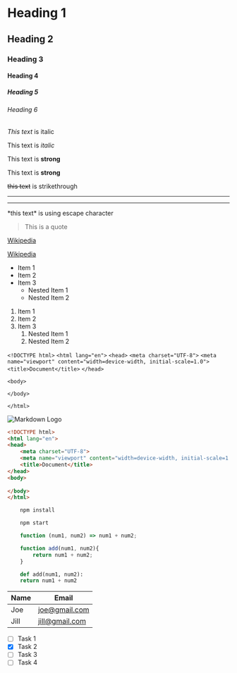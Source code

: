 <!-- Basics Markdown -->
<!-- Headings -->
# Heading 1
## Heading 2
### Heading 3
#### Heading 4
##### Heading 5
###### Heading 6

<!-- Italics -->
*This text* is italic

This text is _italic_

<!-- strong -->
This text is **strong**

This text is __strong__

<!-- Strikethrough -->
~~this text~~ is strikethrough

<!-- Horizontal Rule -->
___
---

<!-- Escape Character -->
\*this text* is using escape character 


<!-- Blockquote -->
> This is a quote

<!-- Links -->
[Wikipedia](http://wikipedia.com)

<!-- Links with title-->
[Wikipedia](http://wikipedia.com "Wikipedia")

<!-- Unorderd List -->
* Item 1
* Item 2
* Item 3
  * Nested Item 1
  * Nested Item 2

<!-- Ordered List -->
1. Item 1
2. Item 2
3. Item 3
   1. Nested Item 1
   2. Nested Item 2

<!-- Inline Code Block -->
`<!DOCTYPE html>`
`<html lang="en">`
`<head>`
    `<meta charset="UTF-8">`
    `<meta name="viewport" content="width=device-width, initial-scale=1.0">`
    `<title>Document</title>`
`</head>`

`<body>`
    
`</body>`

`</html>`

<!-- Images -->
![Markdown Logo](https://markdown-here.com/img/icon256.png)

<!-- Github Markdown -->

<!-- Code Blocks -->

```html 
<!DOCTYPE html>
<html lang="en">
<head>
    <meta charset="UTF-8">
    <meta name="viewport" content="width=device-width, initial-scale=1.0">
    <title>Document</title>
</head>
<body>
    
</body>
</html>
```
```bash
    npm install

    npm start
```
```javascript
    function (num1, num2) => num1 + num2;
```
``` javascript
    function add(num1, num2){
        return num1 + num2;
    }
```
```python
    def add(num1, num2):
    return num1 + num2
```
<!-- Tables -->
| Name | Email         |
|------|---------------|
|Joe   | joe@gmail.com |
|Jill  | jill@gmail.com| 

<!-- Task Lists -->
* [ ] Task 1
* [X] Task 2
* [ ] Task 3
* [ ] Task 4